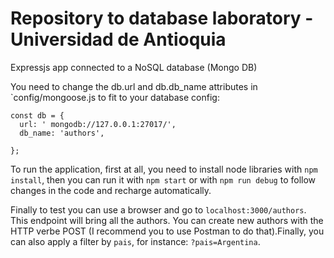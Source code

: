 # Repository to database laboratory - Universidad de Antioquia

Expressjs app connected to a NoSQL database (Mongo DB)

You need to change the db.url and db.db_name attributes in `config/mongoose.js to fit to your database config:
```
const db = {
  url: ' mongodb://127.0.0.1:27017/',
  db_name: 'authors',

};
```

To run the application, first at all, you need to install node libraries with ```npm install```, then you can run it with ```npm start``` or with ```npm run debug``` to follow changes in the code and recharge automatically.

Finally to test you can use a browser and go to ```localhost:3000/authors```. This endpoint will bring all the authors. You can create new authors with the HTTP verbe POST (I recommend you to use Postman to do that).Finally, you can also apply a filter by `pais`, for instance: ```?pais=Argentina```.  
